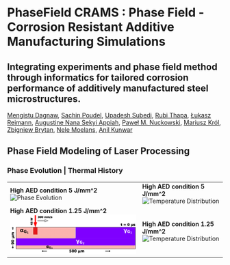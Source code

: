 # PhaseField CRAMS : Phase Field - Corrosion Resistant Additive Manufacturing Simulations

## Integrating experiments and phase field method through informatics  for tailored corrosion performance of additively manufactured steel microstructures.

[Mengistu Dagnaw](https://www.linkedin.com/in/),
[Sachin Poudel](https://www.linkedin.com/in/),
[Upadesh Subedi](https://www.linkedin.com/in/upadesh-s-0b321a15b/),
[Rubi Thapa](https://www.linkedin.com/in/),
[Łukasz Reimann](https://www.linkedin.com/in/),
[Augustine Nana Sekyi Appiah](https://www.linkedin.com/in/),
[Paweł M. Nuckowski](https://www.linkedin.com/in/),
[Mariusz Król](https://www.linkedin.com/in/),
[Zbigniew Brytan](https://www.linkedin.com/in/),
[Nele Moelans](https://www.linkedin.com/in/nele-moelans-57b1731/),
[Anil Kunwar](https://www.linkedin.com/in/anil-kunwar-9ba81653/)


## Phase Field Modeling of Laser Processing
### Phase Evolution | Thermal History

<table>
  <tr>
    <td>
      <strong>High AED condition 5 J/mm^2</strong><br>
      <img src="3_Simulation_Video_Animation/video_animations/high_AED/gif/highAED_Phase_evolve.gif" alt="Phase Evolution" width="400"/>
    </td>
    <td>
      <strong>High AED condition 5 J/mm^2</strong><br>
      <img src="3_Simulation_Video_Animation/video_animations/high_AED/gif/highAED_T_dist.gif" alt="Temperature Distribution" width="400"/>
    </td>
  </tr>
  <tr>
    <td>
      <strong>High AED condition 1.25 J/mm^2</strong><br>
      <img src="3_Simulation_Video_Animation/video_animations/low_AED/gif/lowAED_Phase_evolve.gif" alt="Phase Evolution" width="400"/>
    </td>
    <td>
      <strong>High AED condition 1.25 J/mm^2</strong><br>
      <img src="3_Simulation_Video_Animation/video_animations/low_AED/gif/lowAED_T_dist.gif" alt="Temperature Distribution" width="400"/>
    </td>
  </tr>
</table>
